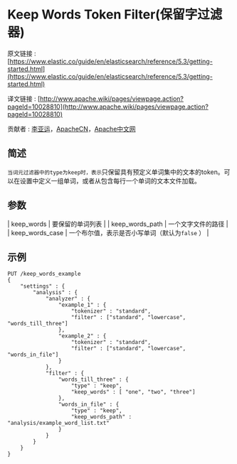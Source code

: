 # Keep Words Token Filter(保留字过滤器)

原文链接 : [https://www.elastic.co/guide/en/elasticsearch/reference/5.3/getting-started.html](https://www.elastic.co/guide/en/elasticsearch/reference/5.3/getting-started.html)

译文链接 : [http://www.apache.wiki/pages/viewpage.action?pageId=10028810](http://www.apache.wiki/pages/viewpage.action?pageId=10028810)

贡献者 : [李亚运](/display/~liyayun)，[ApacheCN](/display/~apachecn)，[Apache中文网](/display/~apachechina)

## 简述

`当词元过滤器中的type为keep时，表示`只保留具有预定义单词集中的文本的token。可以在设置中定义一组单词，或者从包含每行一个单词的文本文件加载。

## 参数

| keep_words | 要保留的单词列表 |
| keep_words_path | 一个文字文件的路径 |
| keep_words_case | 一个布尔值，表示是否小写单词（默认为`false` ） |

## 示例

```
PUT /keep_words_example
{
    "settings" : {
        "analysis" : {
            "analyzer" : {
                "example_1" : {
                    "tokenizer" : "standard",
                    "filter" : ["standard", "lowercase", "words_till_three"]
                },
                "example_2" : {
                    "tokenizer" : "standard",
                    "filter" : ["standard", "lowercase", "words_in_file"]
                }
            },
            "filter" : {
                "words_till_three" : {
                    "type" : "keep",
                    "keep_words" : [ "one", "two", "three"]
                },
                "words_in_file" : {
                    "type" : "keep",
                    "keep_words_path" : "analysis/example_word_list.txt"
                }
            }
        }
    }
}

```